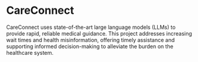 # CareConnect
CareConnect uses state-of-the-art large language models (LLMs) to provide rapid, reliable medical guidance. This project addresses increasing wait times and health misinformation, offering timely assistance and supporting informed decision-making to alleviate the burden on the healthcare system.
